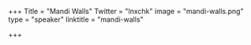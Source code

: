 +++
Title = "Mandi Walls"
Twitter = "lnxchk"
image = "mandi-walls.png"
type = "speaker"
linktitle = "mandi-walls"

+++


